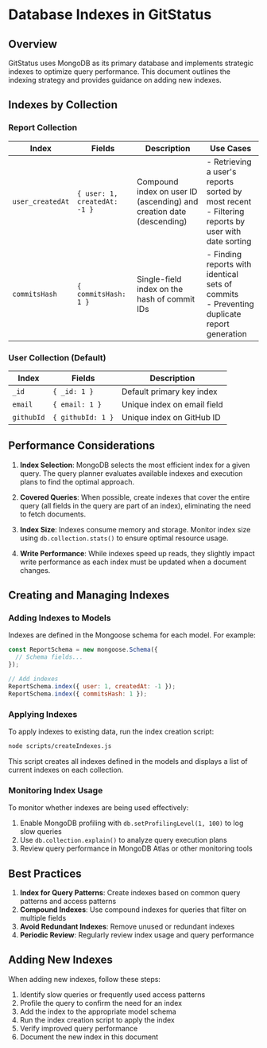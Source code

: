 # Database Indexes in GitStatus

## Overview

GitStatus uses MongoDB as its primary database and implements strategic indexes to optimize query performance. This document outlines the indexing strategy and provides guidance on adding new indexes.

## Indexes by Collection

### Report Collection

| Index | Fields | Description | Use Cases |
|-------|--------|-------------|-----------|
| `user_createdAt` | `{ user: 1, createdAt: -1 }` | Compound index on user ID (ascending) and creation date (descending) | - Retrieving a user's reports sorted by most recent<br>- Filtering reports by user with date sorting |
| `commitsHash` | `{ commitsHash: 1 }` | Single-field index on the hash of commit IDs | - Finding reports with identical sets of commits<br>- Preventing duplicate report generation |

### User Collection (Default)

| Index | Fields | Description |
|-------|--------|-------------|
| `_id` | `{ _id: 1 }` | Default primary key index |
| `email` | `{ email: 1 }` | Unique index on email field |
| `githubId` | `{ githubId: 1 }` | Unique index on GitHub ID |

## Performance Considerations

1. **Index Selection**: MongoDB selects the most efficient index for a given query. The query planner evaluates available indexes and execution plans to find the optimal approach.

2. **Covered Queries**: When possible, create indexes that cover the entire query (all fields in the query are part of an index), eliminating the need to fetch documents.

3. **Index Size**: Indexes consume memory and storage. Monitor index size using `db.collection.stats()` to ensure optimal resource usage.

4. **Write Performance**: While indexes speed up reads, they slightly impact write performance as each index must be updated when a document changes.

## Creating and Managing Indexes

### Adding Indexes to Models

Indexes are defined in the Mongoose schema for each model. For example:

```javascript
const ReportSchema = new mongoose.Schema({
  // Schema fields...
});

// Add indexes
ReportSchema.index({ user: 1, createdAt: -1 });
ReportSchema.index({ commitsHash: 1 });
```

### Applying Indexes

To apply indexes to existing data, run the index creation script:

```bash
node scripts/createIndexes.js
```

This script creates all indexes defined in the models and displays a list of current indexes on each collection.

### Monitoring Index Usage

To monitor whether indexes are being used effectively:

1. Enable MongoDB profiling with `db.setProfilingLevel(1, 100)` to log slow queries
2. Use `db.collection.explain()` to analyze query execution plans
3. Review query performance in MongoDB Atlas or other monitoring tools

## Best Practices

1. **Index for Query Patterns**: Create indexes based on common query patterns and access patterns
2. **Compound Indexes**: Use compound indexes for queries that filter on multiple fields
3. **Avoid Redundant Indexes**: Remove unused or redundant indexes
4. **Periodic Review**: Regularly review index usage and query performance

## Adding New Indexes

When adding new indexes, follow these steps:

1. Identify slow queries or frequently used access patterns
2. Profile the query to confirm the need for an index
3. Add the index to the appropriate model schema
4. Run the index creation script to apply the index
5. Verify improved query performance
6. Document the new index in this document